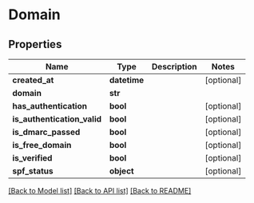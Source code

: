 # Domain

## Properties
Name | Type | Description | Notes
------------ | ------------- | ------------- | -------------
**created_at** | **datetime** |  | [optional] 
**domain** | **str** |  | 
**has_authentication** | **bool** |  | [optional] 
**is_authentication_valid** | **bool** |  | [optional] 
**is_dmarc_passed** | **bool** |  | [optional] 
**is_free_domain** | **bool** |  | [optional] 
**is_verified** | **bool** |  | [optional] 
**spf_status** | **object** |  | [optional] 

[[Back to Model list]](../README.md#documentation-for-models) [[Back to API list]](../README.md#documentation-for-api-endpoints) [[Back to README]](../README.md)


